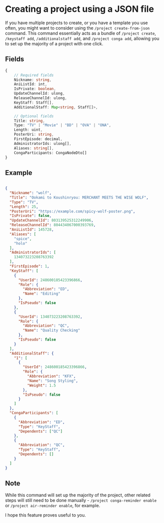 # Creating a project using a JSON file

If you have multiple projects to create, or you have a template you use often, you might want to consider using the `/project create-from-json` command. This command essentially acts as a bundle of `/project create`, `/keystaff add`, `/additionalstaff add`, and `/project conga add`, allowing you to set up the majority of a project with one click.

## Fields

```typescript
{
    // Required fields
    Nickname: string,
    AniListId: int,
    IsPrivate: boolean,
    UpdateChannelId: ulong,
    ReleaseChannelId: ulong,
    KeyStaff: Staff[],
    AdditionalStaff: Map<string, Staff[]>,

    // Optional fields
    Title: string,
    Type: "TV" | "Movie" | "BD" | "OVA" | "ONA",
    Length: uint,
    PosterUri: string,
    FirstEpisode: decimal,
    AdministratorIds: ulong[],
    Aliases: string[],
    CongaParticipants: CongaNodeDto[]
}
```

## Example

```json

{
  "Nickname": "wolf",
  "Title": "Ookami to Koushinryou: MERCHANT MEETS THE WISE WOLF",
  "Type": "TV",
  "Length": 25,
  "PosterUri": "https://example.com/spicy-wolf-poster.png",
  "IsPrivate": false,
  "UpdateChannelId": 803139525312249906,
  "ReleaseChannelId": 804434067000393769,
  "AniListId": 145728,
  "Aliases": [
    "spice",
    "holo"
  ],
  "AdministratorIds": [
    134073223208763392
  ],
  "FirstEpisode": 1,
  "KeyStaff": [
    {
      "UserId": 248600185423396866,
      "Role": {
        "Abbreviation": "ED",
        "Name": "Editing"
      },
      "IsPseudo": false
    },
    {
      "UserId": 134073223208763392,
      "Role": {
        "Abbreviation": "QC",
        "Name": "Quality Checking"
      },
      "IsPseudo": false
    }
  ],
  "AdditionalStaff": {
    "1": [
      {
        "UserId": 248600185423396866,
        "Role": {
          "Abbreviation": "KFX",
          "Name": "Song Styling",
          "Weight": 1.5
        },
        "IsPseudo": false
      }
    ]
  },
  "CongaParticipants": [
    {
      "Abbreviation": "ED",
      "Type": "KeyStaff",
      "Dependents": ["QC"]
    },
    {
      "Abbreviation": "QC",
      "Type": "KeyStaff",
      "Dependents": []
    }
  ]
}
```

## Note

While this command will set up the majority of the project, other related steps will still need to be done manually - `/project conga-reminder enable` or `/project air-reminder enable`, for example.

I hope this feature proves useful to you. 
